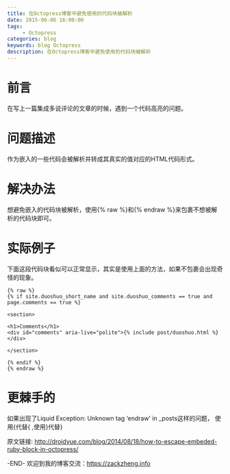 ```yaml
---
title: 在Octopress博客中避免使用的代码块被解析
date: 2015-06-06 16:00:00
tags: 
     - Octopress
categories: blog
keywords: blog Octopress
description: 在Octopress博客中避免使用的代码块被解析
---
```

# 前言

在写上一篇集成多说评论的文章的时候，遇到一个代码高亮的问题。

# 问题描述

作为嵌入的一些代码会被解析并转成其真实的值对应的HTML代码形式。

# 解决办法

想避免嵌入的代码块被解析，使用{% raw %}和{% endraw %}来包裹不想被解析的代码块即可。

# 实际例子

下面这段代码块看似可以正常显示，其实是使用上面的方法，如果不包裹会出现奇怪的现象。

```
{% raw %}
{% if site.duoshuo_short_name and site.duoshuo_comments == true and page.comments == true %}
```

```
<section>
```

```
<h1>Comments</h1>
<div id="comments" aria-live="polite">{% include post/duoshuo.html %}</div>
```

```
</section>
```

```
{% endif %}
{% endraw %}
```

# 更棘手的

如果出现了Liquid Exception: Unknown tag ‘endraw’ in _posts这样的问题， 使用&#123;代替{ ,使用&#125;代替}

原文链接:  <http://droidyue.com/blog/2014/08/18/how-to-escape-embeded-ruby-block-in-octopress/>



-END-
欢迎到我的博客交流：https://zackzheng.info